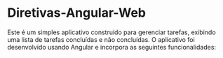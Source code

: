# Diretivas-Angular-Web

Este é um simples aplicativo construído para gerenciar tarefas, exibindo uma lista de tarefas concluídas e não concluídas. O aplicativo foi desenvolvido usando Angular e incorpora as seguintes funcionalidades:
